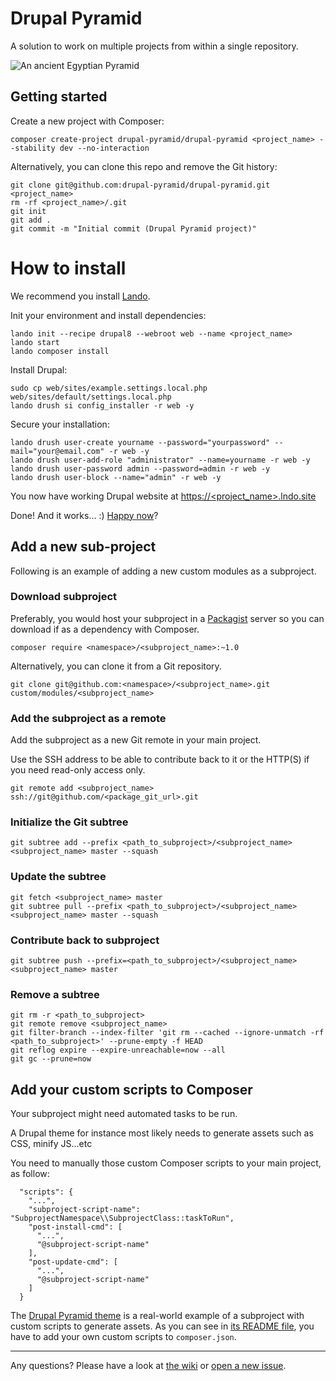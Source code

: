 # Drupal Pyramid

A solution to work on multiple projects from within a single repository.

![An ancient Egyptian Pyramid](http://drupal-pyramid.org/img/pyramids.jpg)


## Getting started

Create a new project with Composer:
```
composer create-project drupal-pyramid/drupal-pyramid <project_name> --stability dev --no-interaction
```

Alternatively, you can clone this repo and remove the Git history:
```
git clone git@github.com:drupal-pyramid/drupal-pyramid.git <project_name>
rm -rf <project_name>/.git
git init
git add .
git commit -m "Initial commit (Drupal Pyramid project)"
```

# How to install

We recommend you install [Lando]().

Init your environment and install dependencies:
```
lando init --recipe drupal8 --webroot web --name <project_name>
lando start
lando composer install
```

Install Drupal:
```
sudo cp web/sites/example.settings.local.php web/sites/default/settings.local.php
lando drush si config_installer -r web -y 
```

Secure your installation:
```
lando drush user-create yourname --password="yourpassword" --mail="your@email.com" -r web -y
lando drush user-add-role "administrator" --name=yourname -r web -y
lando drush user-password admin --password=admin -r web -y
lando drush user-block --name="admin" -r web -y
```

You now have working Drupal website at [https://<project_name>.lndo.site](https://<project_name>.lndo.site)

Done! And it works... :) [Happy now](https://media.giphy.com/media/13r9tgg7ZisiT6/giphy.gif)?

## Add a new sub-project

Following is an example of adding a new custom modules as a subproject.

### Download subproject 

Preferably, you would host your subproject in a [Packagist](https://packagist.org/) server so you can download if as a dependency with Composer.
```
composer require <namespace>/<subproject_name>:~1.0
```

Alternatively, you can clone it from a Git repository.
```
git clone git@github.com:<namespace>/<subproject_name>.git custom/modules/<subproject_name>
```

### Add the subproject as a remote

Add the subproject as a new Git remote in your main project. 

Use the SSH address to be able to contribute back to it or the HTTP(S) if you need read-only access only.

```
git remote add <subproject_name> ssh://git@github.com/<package_git_url>.git
```

### Initialize the Git subtree

```
git subtree add --prefix <path_to_subproject>/<subproject_name> <subproject_name> master --squash
```

### Update the subtree

```
git fetch <subproject_name> master
git subtree pull --prefix <path_to_subproject>/<subproject_name> <subproject_name> master --squash
```

### Contribute back to subproject

```
git subtree push --prefix=<path_to_subproject>/<subproject_name> <subproject_name> master
```

### Remove a subtree

```
git rm -r <path_to_subproject>
git remote remove <subproject_name> 
git filter-branch --index-filter 'git rm --cached --ignore-unmatch -rf <path_to_subproject>' --prune-empty -f HEAD
git reflog expire --expire-unreachable=now --all
git gc --prune=now
```
## Add your custom scripts to Composer

Your subproject might need automated tasks to be run.

A Drupal theme for instance most likely needs to generate assets such as CSS, minify JS...etc

You need to manually those custom Composer scripts to your main project, as follow: 
```
  "scripts": {
    "...",
    "subproject-script-name": "SubprojectNamespace\\SubprojectClass::taskToRun",
    "post-install-cmd": [
      "...",
      "@subproject-script-name"
    ],
    "post-update-cmd": [
      "...",
      "@subproject-script-name"
    ]
  }
```

The [Drupal Pyramid theme](https://github.com/drupal-pyramid/drupal_pyramid_theme) is a real-world example of a subproject with custom scripts to generate assets. As you can see in [its README file](https://github.com/MatthieuScarset/drupal_pyramid_theme#getting-started), you have to add your own custom scripts to `composer.json`. 

---

Any questions? Please have a look at [the wiki](https://github.com/drupal-pyramid/drupal-pyramid/wiki) or [open a new issue](https://github.com/drupal-pyramid/drupal-pyramid/issues).
